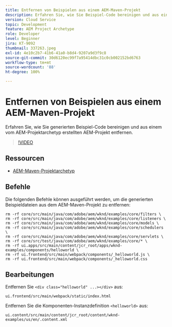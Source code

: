 ```yaml
---
title: Entfernen von Beispielen aus einem AEM-Maven-Projekt
description: Erfahren Sie, wie Sie Beispiel-Code bereinigen und aus einem vom AEM-Projektarchetyp generierten AEM-Projekt entfernen.
version: Cloud Service
topic: Development
feature: AEM Project Archetype
role: Developer
level: Beginner
jira: KT-9092
thumbnail: 337263.jpeg
exl-id: 4e10c2b7-41b6-41a0-b8d4-9207a9d3f9c8
source-git-commit: 30d6120ec99f7a95414dbc31c0cb002152bd6763
workflow-type: tm+mt
source-wordcount: '88'
ht-degree: 100%

---
```


# Entfernen von Beispielen aus einem AEM-Maven-Projekt

Erfahren Sie, wie Sie generierten Beispiel-Code bereinigen und aus einem vom AEM-Projektarchetyp erstellten AEM-Projekt entfernen.

>[!VIDEO](https://video.tv.adobe.com/v/337263?quality=12&learn=on)


## Ressourcen

+ [AEM-Maven-Projektarchetyp](https://github.com/adobe/aem-project-archetype)

## Befehle

Die folgenden Befehle können ausgeführt werden, um die generierten Beispieldateien aus dem AEM-Maven-Projekt zu entfernen:

```
rm -rf core/src/main/java/com/adobe/aem/wknd/examples/core/filters \
rm -rf core/src/main/java/com/adobe/aem/wknd/examples/core/listeners \
rm -rf core/src/main/java/com/adobe/aem/wknd/examples/core/models \
rm -rf core/src/main/java/com/adobe/aem/wknd/examples/core/schedulers \
rm -rf core/src/main/java/com/adobe/aem/wknd/examples/core/servlets \
rm -rf core/src/test/java/com/adobe/aem/wknd/examples/core/* \
rm -rf ui.apps/src/main/content/jcr_root/apps/wknd-examples/components/helloworld \
rm -rf ui.frontend/src/main/webpack/components/_helloworld.js \
rm -rf ui.frontend/src/main/webpack/components/_helloworld.css
```

## Bearbeitungen

Entfernen Sie `<div class="helloworld" ...></div>` aus:

```
ui.frontend/src/main/webpack/static/index.html
```

Entfernen Sie die Komponenten-Instanzdefinition `<helloworld>` aus:

```
ui.content/src/main/content/jcr_root/content/wknd-examples/us/en/.content.xml
```
